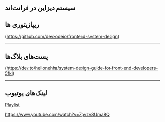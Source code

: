 ## سیستم دیزاین در فرانت‌اند


## ریپازیتوری ها
(https://github.com/devkodeio/frontend-system-design)

---

## پست‌های بلاگ‌ها

(https://dev.to/hellonehha/system-design-guide-for-front-end-developers-5fkl)

---

## لینک‌های یوتیوب

[Playlist](https://www.youtube.com/playlist?list=PLI9W87-Dqn7j_x6QtR6sUjycJR7nQLBqT)

https://www.youtube.com/watch?v=Zpvzv8Uma8Q
